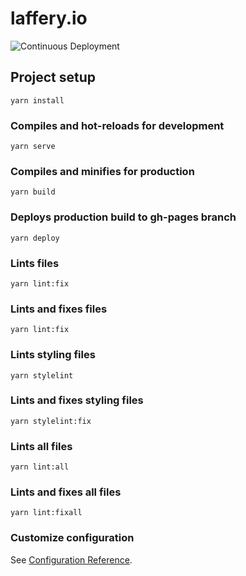 # laffery.io

![Continuous Deployment](https://github.com/RyanLafferty/lafferty.io/workflows/Continuous%20Deployment/badge.svg?branch=master&event=deployment_status)

## Project setup
```
yarn install
```

### Compiles and hot-reloads for development
```
yarn serve
```

### Compiles and minifies for production
```
yarn build
```

### Deploys production build to gh-pages branch
```
yarn deploy
```

### Lints files
```
yarn lint:fix
```

### Lints and fixes files
```
yarn lint:fix
```

### Lints styling files
```
yarn stylelint
```

### Lints and fixes styling files
```
yarn stylelint:fix
```
### Lints all files
```
yarn lint:all
```

### Lints and fixes all files
```
yarn lint:fixall
```

### Customize configuration
See [Configuration Reference](https://cli.vuejs.org/config/).
